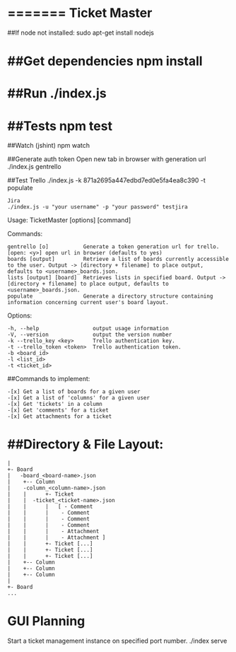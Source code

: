 =======
Ticket Master
=============
##If node not installed:
	sudo apt-get install nodejs
	
##Get dependencies
	npm install
==
##Run
	./index.js
==
##Tests
	npm test
==
##Watch (jshint)
	npm watch

##Generate auth token
    Open new tab in browser with generation url
    ./index.js gentrello

##Test
    Trello
    ./index.js -k 871a2695a447edbd7ed0e5fa4ea8c390 -t <your generated token> populate

    Jira
    ./index.js -u "your username" -p "your password" testjira
   


   Usage: TicketMaster [options] [command]


  Commands:

    gentrello [o]           Generate a token generation url for trello. [open: <y>] open url in browser (defaults to yes)
    boards [output]         Retrieve a list of boards currently accessible to the user. Output -> [directory + filename] to place output, defaults to <username>_boards.json.
    lists [output] [board]  Retrieves lists in specified board. Output -> [directory + filename] to place output, defaults to <username>_boards.json.
    populate                Generate a directory structure containing information concerning current user's board layout.

  Options:

    -h, --help                 output usage information
    -V, --version              output the version number
    -k --trello_key <key>      Trello authentication key.
    -t --trello_token <token>  Trello authentication token.
    -b <board_id>
    -l <list_id>
    -t <ticket_id>



##Commands to implement:

	-[x] Get a list of boards for a given user
	-[x] Get a list of 'columns' for a given user
	-[x] Get 'tickets' in a column
	-[x] Get 'comments' for a ticket
	-[x] Get attachments for a ticket

##Directory & File Layout:
==
    |
    +- Board
    |	-board_<board-name>.json
    |    +-- Column
    |	 -column_<column-name>.json
    |    |      +- Ticket
    |	 |	-ticket_<ticket-name>.json
    |    |      |   [ - Comment
    |    |      |    - Comment
    |    |      |    - Comment
    |    |      |    - Comment
    |    |      |    - Attachment
    |    |      |    - Attachment ]
    |    |      +- Ticket [...]
    |    |      +- Ticket [...]
    |    |      +- Ticket [...]
    |    +-- Column
    |    +-- Column
    |    +-- Column
    |
    +- Board
    ...

GUI Planning
========

Start a ticket management instance on specified port number.
./index serve <port>












